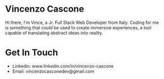 <h1>Vincenzo Cascone</h1>
<p>Hi there, I'm Vince, a Jr. Full Stack Web Developer from Italy. Coding for me is something that could be used to create immersive experiences, a tool capable of translating abstract ideas into reality.</p>

<h1>Get In Touch</h1>
<ul>
 <li>Linkedin:  www.linkedin.com/in/vincenzo-cascone</li>
 <li>Email: vincenzocasconedev@gmail.com</li>
 </ul>
